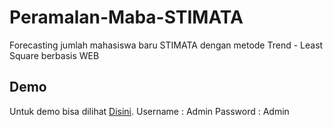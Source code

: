 # Peramalan-Maba-STIMATA

Forecasting jumlah mahasiswa baru STIMATA dengan metode Trend - Least Square berbasis WEB

## Demo

Untuk demo bisa dilihat [Disini](https://peramalanmabastimata.000webhostapp.com).
Username : Admin
Password : Admin
